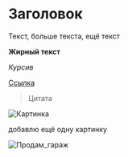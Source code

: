 # Заголовок

Текст, больше текста, ещё текст

**Жирный текст**

*Курсив*

[Ссылка](gb.ru)

> Цитата

![Картинка](https://www.meme-arsenal.com/memes/78ff6f74cf17bab4c67d39308f1e8bf0.jpg)

добавлю ещё одну картинку

![Продам_гараж](image.jpg)